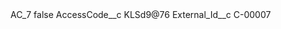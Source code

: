 <?xml version="1.0" encoding="UTF-8"?>
<CustomMetadata xmlns="http://soap.sforce.com/2006/04/metadata" xmlns:xsi="http://www.w3.org/2001/XMLSchema-instance" xmlns:xsd="http://www.w3.org/2001/XMLSchema">
    <label>AC_7</label>
    <protected>false</protected>
    <values>
        <field>AccessCode__c</field>
        <value xsi:type="xsd:string">KLSd9@76</value>
    </values>
    <values>
        <field>External_Id__c</field>
        <value xsi:type="xsd:string">C-00007</value>
    </values>
</CustomMetadata>
